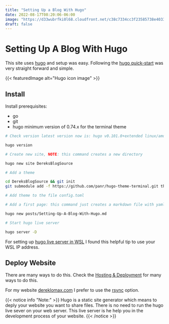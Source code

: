 ```yaml
---
title: "Setting Up a Blog With Hugo"
date: 2022-08-17T08:20:06-06:00
image: "https://d33wubrfki0l68.cloudfront.net/c38c7334cc3f23585738e40334284fddcaf03d5e/2e17c/images/hugo-logo-wide.svg"
draft: false
---
```


# Setting Up A Blog With Hugo

This site uses [hugo](hugo) and setup was easy. Following the
[hugo quick-start](https://gohugo.io/getting-started/quick-start/) was very
straight forward and simple.

{{< featuredImage alt="Hugo icon image" >}}

## Install

Install prerequisites:

- go
- git
- hugo minimum version of 0.74.x for the terminal theme

```sh
# Check version latest version now is: hugo v0.101.0+extended linux/amd64

hugo version

# Create new site, NOTE: this command creates a new directory

hugo new site DereksBlogSource

# Add a theme

cd DereksBlogSource && git init
git submodule add -f https://github.com/panr/hugo-theme-terminal.git themes/terminal

# Add theme to the file config.toml

# Add a first page: this command just creates a markdown file with yaml metadata header

hugo new posts/Setting-Up-A-Blog-With-Hugo.md

# Start hugo live server

hugo server -D
```

For setting up [hugo live server in WSL](https://www.saotn.org/hugo-development-environment-in-wsl-2/)
I found this helpful tip to use your WSL IP address.

## Deploy Website

There are many ways to do this. Check the
[Hosting & Deployment](https://gohugo.io/hosting-and-deployment/) for many ways
to do this.

For my website [dereklomax.com](dereklomax.com) I prefer to use the
[rsync](https://gohugo.io/hosting-and-deployment/deployment-with-rsync/)
option.

{{< notice info "Note:" >}}
Hugo is a static site generator which means to deply your website you want to
share files. There is no need to run the hugo live sever on your web server.
This live server is he help you in the development process of your website.
{{< /notice >}}
